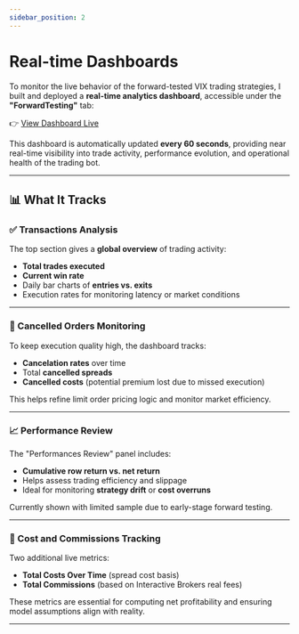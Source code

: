 ```yaml
---
sidebar_position: 2
---
```


# Real-time Dashboards

To monitor the live behavior of the forward-tested VIX trading strategies, I built and deployed a **real-time analytics dashboard**, accessible under the **"ForwardTesting"** tab:

👉 [View Dashboard Live](https://vix-trading-strategy.vercel.app/performances)

This dashboard is automatically updated **every 60 seconds**, providing near real-time visibility into trade activity, performance evolution, and operational health of the trading bot.

---

## 📊 What It Tracks

### ✅ Transactions Analysis

The top section gives a **global overview** of trading activity:
- **Total trades executed**
- **Current win rate**
- Daily bar charts of **entries vs. exits**
- Execution rates for monitoring latency or market conditions


---

### 🔄 Cancelled Orders Monitoring

To keep execution quality high, the dashboard tracks:
- **Cancelation rates** over time
- Total **cancelled spreads**
- **Cancelled costs** (potential premium lost due to missed execution)

This helps refine limit order pricing logic and monitor market efficiency.

---

### 📈 Performance Review

The "Performances Review" panel includes:
- **Cumulative row return vs. net return**
- Helps assess trading efficiency and slippage
- Ideal for monitoring **strategy drift** or **cost overruns**

Currently shown with limited sample due to early-stage forward testing.

---

### 💸 Cost and Commissions Tracking

Two additional live metrics:
- **Total Costs Over Time** (spread cost basis)
- **Total Commissions** (based on Interactive Brokers real fees)

These metrics are essential for computing net profitability and ensuring model assumptions align with reality.

---